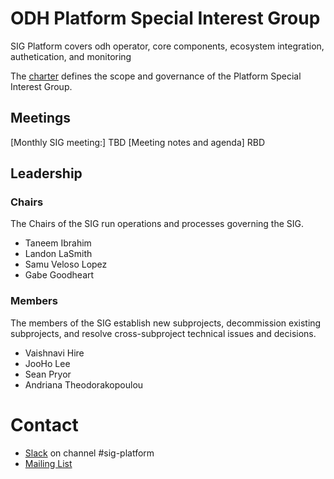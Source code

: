 # ODH Platform Special Interest Group

SIG Platform covers odh operator, core components, ecosystem integration, authetication, and monitoring  

The [charter](./charter.md) defines the scope and governance of the Platform Special Interest Group.

## Meetings
[Monthly SIG meeting:] TBD
[Meeting notes and agenda] RBD

## Leadership

### Chairs
The Chairs of the SIG run operations and processes governing the SIG.
- Taneem Ibrahim
- Landon LaSmith
- Samu Veloso Lopez
- Gabe Goodheart

### Members
The members of the SIG establish new subprojects, decommission existing subprojects, and resolve cross-subproject technical issues and decisions.

- Vaishnavi Hire
- JooHo Lee 
- Sean Pryor 
- Andriana Theodorakopoulou

# Contact
- [Slack](https://join.slack.com/t/odh-io/shared_invite/zt-18ptx7far-SWO4jkDbuA7Sq8Mut3JbcA) on channel #sig-platform
- [Mailing List](mailto:users@lists.opendatahub.io)